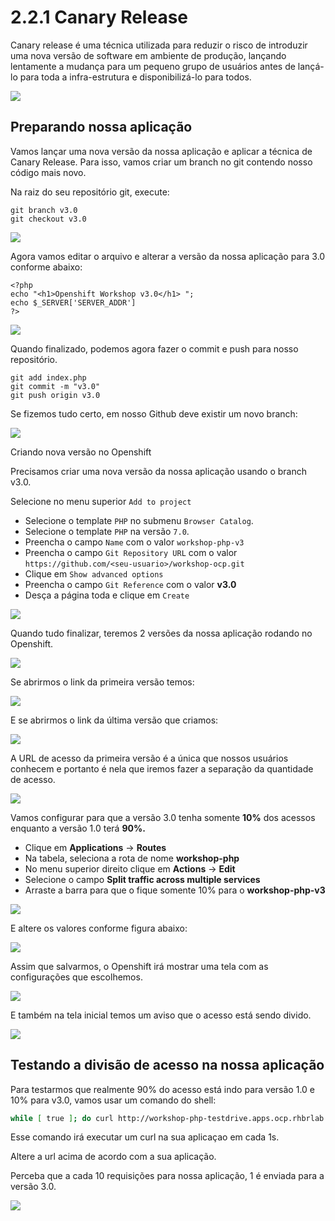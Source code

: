 # 2.2.1 Canary Release

Canary release é uma técnica utilizada para reduzir o risco de introduzir uma nova versão de software em ambiente de produção, lançando lentamente a mudança para um pequeno grupo de usuários antes de lançá-lo para toda a infra-estrutura e disponibilizá-lo para todos.

![](../../extras/canary-release-2.png)

## Preparando nossa aplicação

Vamos lançar uma nova versão da nossa aplicação e aplicar a técnica de Canary Release. Para isso, vamos criar um branch no git contendo nosso código mais novo.

Na raiz do seu repositório git, execute:

```text
git branch v3.0
git checkout v3.0
```

![](../../extras/git-branch.gif)

Agora vamos editar o arquivo e alterar a versão da nossa aplicação para 3.0 conforme abaixo:

```text
<?php
echo "<h1>Openshift Workshop v3.0</h1> ";
echo $_SERVER['SERVER_ADDR']
?>
```

![](../../extras/change-version.gif)

Quando finalizado, podemos agora fazer o commit e push para nosso repositório.

```text
git add index.php
git commit -m "v3.0"
git push origin v3.0
```

Se fizemos tudo certo, em nosso Github deve existir um novo branch:

![](../../extras/show-branch.gif)

Criando nova versão no Openshift

Precisamos criar uma nova versão da nossa aplicação usando o branch v3.0.

Selecione no menu superior `Add to project`

* Selecione o template `PHP` no submenu `Browser Catalog`.
* Selecione o template `PHP` na versão `7.0`.
* Preencha o campo `Name` com o valor `workshop-php-v3` 
* Preencha o campo `Git Repository URL` com o valor `https://github.com/<seu-usuario>/workshop-ocp.git`
* Clique em `Show advanced options`
* Preencha o campo `Git Reference` com o valor **v3.0**
* Desça a página toda e clique em `Create`

![](../../extras/choose-v3.gif)

Quando tudo finalizar, teremos 2 versões da nossa aplicação rodando no Openshift.

![](../../extras/selection_048.png)

Se abrirmos o link da primeira versão temos:

![](../../extras/selection_049.png)

E se abrirmos o link da última versão que criamos:

![](../../extras/selection_050.png)

A URL de acesso da primeira versão é a única que nossos usuários conhecem e portanto é nela que iremos fazer a separação da quantidade de acesso.

![](../../extras/selection_051.png)

Vamos configurar para que a versão 3.0 tenha somente **10%** dos acessos enquanto a versão 1.0 terá **90%.**

* Clique em **Applications** -&gt; **Routes**
* Na tabela, seleciona a rota de nome **workshop-php**
* No menu superior direito clique em **Actions** -&gt; **Edit**
* Selecione o campo **Split traffic across multiple services**
* Arraste a barra para que o fique somente 10% para o **workshop-php-v3**

![](../../extras/select-route.gif)

E altere os valores conforme figura abaixo:

![](../../extras/selection_052.png)

Assim que salvarmos, o Openshift irá mostrar uma tela com as configurações que escolhemos.

![](../../extras/selection_053.png)

E também na tela inicial temos um aviso que o acesso está sendo divido.

![](../../extras/selection_054.png)

## Testando a divisão de acesso na nossa aplicação

Para testarmos que realmente 90% do acesso está indo para versão 1.0 e 10% para v3.0, vamos usar um comando do shell:

```bash
while [ true ]; do curl http://workshop-php-testdrive.apps.ocp.rhbrlab.com/; sleep 1.3; echo; done
```

Esse comando irá executar um curl na sua aplicaçao em cada 1s.

Altere a url acima de acordo com a sua aplicação.

Perceba que a cada 10 requisições para nossa aplicação, 1 é enviada para a versão 3.0.

![](../../extras/selection_055.png)

